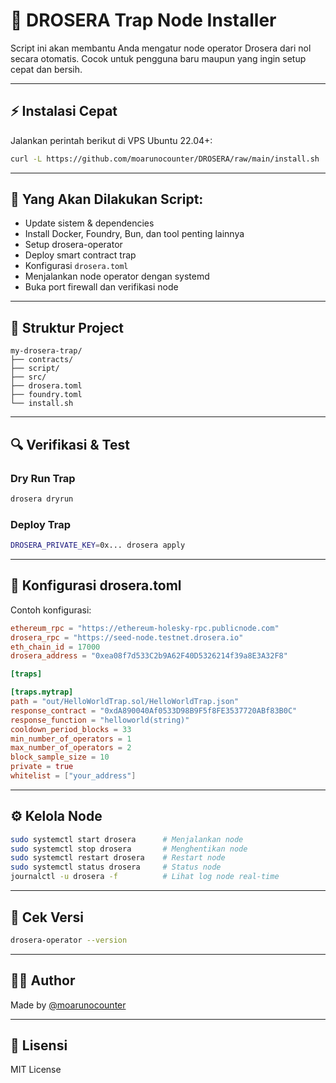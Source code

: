 # 🚀 DROSERA Trap Node Installer

Script ini akan membantu Anda mengatur node operator Drosera dari nol secara otomatis. Cocok untuk pengguna baru maupun yang ingin setup cepat dan bersih.

---

## ⚡ Instalasi Cepat

Jalankan perintah berikut di VPS Ubuntu 22.04+:

```bash
curl -L https://github.com/moarunocounter/DROSERA/raw/main/install.sh | bash
```

---

## 🔧 Yang Akan Dilakukan Script:

- Update sistem & dependencies
- Install Docker, Foundry, Bun, dan tool penting lainnya
- Setup drosera-operator
- Deploy smart contract trap
- Konfigurasi `drosera.toml`
- Menjalankan node operator dengan systemd
- Buka port firewall dan verifikasi node

---

## 📂 Struktur Project

```
my-drosera-trap/
├── contracts/
├── script/
├── src/
├── drosera.toml
├── foundry.toml
└── install.sh
```

---

## 🔍 Verifikasi & Test

### Dry Run Trap
```bash
drosera dryrun
```

### Deploy Trap
```bash
DROSERA_PRIVATE_KEY=0x... drosera apply
```

---

## 🧠 Konfigurasi drosera.toml

Contoh konfigurasi:

```toml
ethereum_rpc = "https://ethereum-holesky-rpc.publicnode.com"
drosera_rpc = "https://seed-node.testnet.drosera.io"
eth_chain_id = 17000
drosera_address = "0xea08f7d533C2b9A62F40D5326214f39a8E3A32F8"

[traps]

[traps.mytrap]
path = "out/HelloWorldTrap.sol/HelloWorldTrap.json"
response_contract = "0xdA890040Af0533D98B9F5f8FE3537720ABf83B0C"
response_function = "helloworld(string)"
cooldown_period_blocks = 33
min_number_of_operators = 1
max_number_of_operators = 2
block_sample_size = 10
private = true
whitelist = ["your_address"]
```

---

## ⚙️ Kelola Node

```bash
sudo systemctl start drosera      # Menjalankan node
sudo systemctl stop drosera       # Menghentikan node
sudo systemctl restart drosera    # Restart node
sudo systemctl status drosera     # Status node
journalctl -u drosera -f          # Lihat log node real-time
```

---

## 🧪 Cek Versi

```bash
drosera-operator --version
```

---

## 👨‍💻 Author

Made by [@moarunocounter](https://github.com/moarunocounter)

---

## 📜 Lisensi

MIT License
